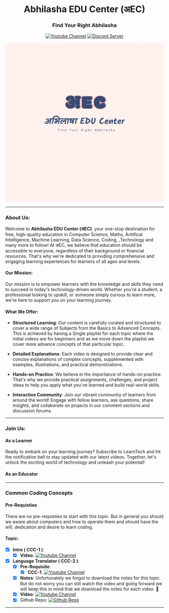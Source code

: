 <h1 align="center"> Abhilasha EDU Center (अEC)</h1>

<div align="center">
<h3>Find Your Right Abhilasha</h3>

<a href="https://www.youtube.com/@AbhilashaEduCenter"><img src="https://img.shields.io/badge/YouTube-FF0000?style=for-the-badge&logo=youtube&logoColor=white" alt="Youtube Channel"/></a>
<a href="https://discord.gg/Kd5gSeGb6k"><img src="https://img.shields.io/badge/Discord-7289DA?style=for-the-badge&logo=discord&logoColor=white" alt="Discord Server"/></a>


![अEC](../assets/logo.png)
</div>

<hr/>

### About Us:
Welcome to <b>Abhilasha EDU Center (अEC)</b>, your one-stop destination for free, high-quality education in Computer Science, Maths, Aritifical Intelligence, Machine Learning, Data Science, Coding, ,Technology and many more to follow! At अEC, we believe that education should be accessible to everyone, regardless of their background or financial resources. That's why we're dedicated to providing comprehensive and engaging learning experiences for learners of all ages and levels.

#### Our Mission:

Our mission is to empower learners with the knowledge and skills they need to succeed in today's technology-driven world. Whether you're a student, a professional looking to upskill, or someone simply curious to learn more, we're here to support you on your learning journey.

#### What We Offer:

- <b>Structured Learning</b>: Our content is carefully curated and structured to cover a wide range of Subjects from the Basics to Advanced Concepts. This is achieved by having a Single playlist for each topic where the initial videos are for beginners and as we move down the playlist we cover more advance concepts of that particular topic.

- <b>Detailed Explanations</b>: Each video is designed to provide clear and concise explanations of complex concepts, supplemented with examples, illustrations, and practical demonstrations.

- <b>Hands-on Practice</b>: We believe in the importance of hands-on practice. That's why we provide practical assignments, challenges, and project ideas to help you apply what you've learned and build real-world skills.

- <b>Interactive Community</b>: Join our vibrant community of learners from around the world! Engage with fellow learners, ask questions, share insights, and collaborate on projects in our comment sections and discussion forums.

<hr/>

### Join Us:

#### As a Learner
Ready to embark on your learning journey? Subscribe to LearnTech and hit the notification bell to stay updated with our latest videos. Together, let's unlock the exciting world of technology and unleash your potential!

#### As an Educator

<hr/>

### Common Coding Concepts

#### Pre-Requisties

There are no pre-requisties to start with this topic. But in general you should we aware about computers and how to operate them and should have the will, dedication and desire to learn coding. 

#### Topic:
- [x] <b>Intro ( CCC-1 )</b>: 
  - [x] <b>Video</b>:  <a href="https://youtu.be/jyE18nTxxW4"><img src="https://img.shields.io/badge/YouTube-Video-red" alt="Youtube Channel"/></a> 
- [x] <b>Language Translator ( CCC-2 )</b>:
  - [x] <b>Pre-Requisite</b>:
    - [x] <b>CCC-1</b>: <a href="https://youtu.be/jyE18nTxxW4"><img src="https://img.shields.io/badge/YouTube-Video-red" alt="Youtube Channel"/></a>  
  - [x] <b>Notes</b>: Unfortunately we forgot to download the notes for this topic. But do not worry you can still watch the video and going forward we will keep this in mind that we download the notes for each video. 🤞
  - [x] <b>Video</b>: <a href="https://www.youtube.com/watch?v=pRVCEMLbcH4"><img src="https://img.shields.io/badge/YouTube-Video-red" alt="Youtube Channel"/></a>
  - [x] Github Repo: <a href="https://github.com/yash276/AEC/tree/master/Common%20Coding%20Concepts/Language%20Translators"><img src="https://img.shields.io/badge/GitHub-100000?style=for-the-badge&logo=github&logoColor=white" alt="Github Repo"/></a>    
     
<hr/>

